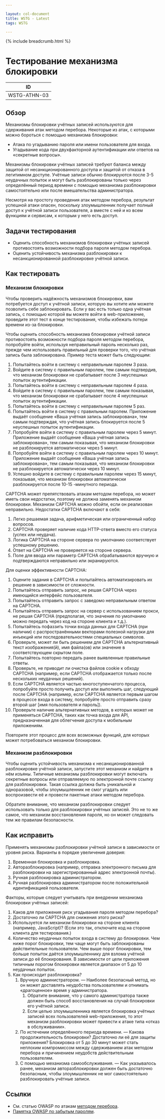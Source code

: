 ```yaml
---

layout: col-document
title: WSTG - Latest
tags: WSTG

---
```


{% include breadcrumb.html %}
# Тестирование механизма блокировки

|ID          |
|------------|
|WSTG-ATHN-03|

## Обзор

Механизмы блокировки учётных записей используются для сдерживания атак методом перебора. Некоторые из атак, с которыми можно бороться с помощью механизма блокировки:

- Атака по угадыванию пароля или имени пользователя для входа.
- Угадывание кода при двухфакторной аутентификации или ответов на «секретные вопросы».

Механизмы блокировки учётных записей требуют баланса между защитой от несанкционированного доступа и защитой от отказа в легитимном доступе. Учётные записи обычно блокируются после 3-5 неудачных попыток и могут быть разблокированы только через определённый период времени с помощью механизма разблокировки самостоятельно или после вмешательства администратора.

Несмотря на простоту проведения атак методом перебора, результат успешной атаки опасен, поскольку злоумышленник получает полный доступ к учётной записи пользователя, а вместе с ней и ко всем функциям и сервисам, к которым у него есть доступ.

## Задачи тестирования

- Оценить способность механизмов блокировки учётных записей противостоять возможности подбора пароля методом перебора.
- Оценить устойчивость механизма разблокировки к несанкционированной разблокировке учётной записи.

## Как тестировать

### Механизм блокировки

Чтобы проверить надёжность механизмов блокировки, вам потребуется доступ к учётной записи, которую вы хотите или можете позволить себе заблокировать. Если у вас есть только одна учётная запись, с помощью которой вы можете войти в web-приложение, проведите этот тест в конце тестирования, чтобы избежать потери времени из-за блокировки.

Чтобы оценить способность механизма блокировки учётной записи противостоять возможности подбора пароля методом перебора, попробуйте войти, используя неправильный пароль несколько раз, прежде чем использовать правильный для проверки того, что учётная запись была заблокирована. Пример теста может быть следующим:

1. Попытайтесь войти в систему с неправильным паролем 3 раза.
2. Войдите в систему с правильным паролем, тем самым подтвердив, что механизм блокировки не срабатывает после 3 неуспешных попыток аутентификации.
3. Попытайтесь войти в систему с неправильным паролем 4 раза.
4. Войдите в систему с правильным паролем, тем самым показывая, что механизм блокировки не срабатывает после 4 неуспешных попыток аутентификации.
5. Попытайтесь войти в систему с неправильным паролем 5 раз.
6. Попытайтесь войти в систему с правильным паролем. Приложение выдаёт сообщение «Ваша учётная запись заблокирована», тем самым подтверждая, что учётная запись блокируется после 5 неуспешных попыток аутентификации.
7. Попробуйте войти в систему с правильным паролем через 5 минут. Приложение выдаёт сообщение «Ваша учётная запись заблокирована», тем самым показывая, что механизм блокировки не разблокируется автоматически через 5 минут.
8. Попробуйте войти в систему с правильным паролем через 10 минут. Приложение выдаёт сообщение «Ваша учётная запись заблокирована», тем самым показывая, что механизм блокировки не разблокируется автоматически через 10 минут.
9. Успешно войдите в систему с правильным паролем через 15 минут, показывая, что механизм блокировки автоматически разблокируется после 10-15 -минутного периода.

CAPTCHA может препятствовать атакам методом перебора, но может иметь свои недостатки, поэтому не должна заменять механизм блокировки. Механизм CAPTCHA можно обойти, если он реализован неправильно. Недостатки CAPTCHA включают в себя:

1. Легко решаемая задача, арифметическая или ограниченный набор вопросов.
2. CAPTCHA проверяет наличие кода HTTP-ответа вместо его статуса (успех или неудача).
3. Логика CAPTCHA на стороне сервера по умолчанию соответствует успешному решению.
4. Ответ на CAPTCHA не проверяется на стороне сервера.
5. Поле для ввода или параметр CAPTCHA обрабатываются вручную и подтверждаются неправильно или экранируются.

Для оценки эффективности CAPTCHA:

1. Оцените задания в CAPTCHA и попытайтесь автоматизировать их решение в зависимости от сложности.
2. Попытайтесь отправить запрос, не решая CAPTCHA через имеющийся интерфейс пользователя.
3. Попытайтесь отправить запрос с заведомо неправильным ответом на CAPTCHA.
4. Попытайтесь отправить запрос на сервер с использованием прокси, не решая CAPTCHA (предполагая, что значения по умолчанию можно передать через код на стороне клиента и т.д.).
5. Попытайтесь пофаззить точки входа данных для CAPTCHA (при наличии) с распространёнными векторами полезной нагрузки для инъекций или последовательностями специальных символов.
6. Проверьте, может ли быть решением для CAPTCHA альтернативный текст изображения(й), имя файла(ов) или значение в соответствующем скрытом поле.
7. Попытайтесь повторно передать ранее выявленные правильные ответы.
8. Проверьте, не приводит ли очистка файлов cookie к обходу CAPTCHA (например, если CAPTCHA отображается только после нескольких неудачных решений).
9. Если CAPTCHA является частью многоступенчатого процесса, попробуйте просто получить доступ или выполнить шаг, следующий после CAPTCHA (например, если CAPTCHA является первым шагом в процессе входа в систему, попробуйте просто отправить сразу второй шаг [имя пользователя и пароль]).
10. Проверьте наличие альтернативных методов, в которых может не применяться CAPTCHA, таких как точка входа для API, предназначенная для облегчения доступа к мобильным приложениям.

Повторите этот процесс для всех возможных функций, для которых может потребоваться механизм блокировки.

### Механизм разблокировки

Чтобы оценить устойчивость механизма к несанкционированной разблокировке учётной записи, запустите этот механизм и найдите в нём изъяны. Типичные механизмы разблокировки могут включать секретные вопросы или отправляемую по электронной почте ссылку для разблокировки. Такая ссылка должна быть уникальной и одноразовой, чтобы злоумышленник не смог угадать или воспроизвести её и провести пакетные атаки методом перебора.

Обратите внимание, что механизм разблокировки следует использовать только для разблокировки учётных записей. Это не то же самое, что механизм восстановления пароля, но он может следовать тем же правилам безопасности.

## Как исправить

Применять механизмы разблокировки учётной записи в зависимости от уровня риска. Варианты в порядке увеличения доверия:

1. Временная блокировка и разблокировка.
2. Авторазблокировка (например, отправка электронного письма для разблокировки на зарегистрированный адрес электронной почты).
3. Ручная разблокировка администратором.
4. Ручная разблокировка администратором после положительной идентификацией пользователя.

Факторы, которые следует учитывать при внедрении механизма блокировки учётных записей:

1. Каков для приложения риск угадывания пароля методом перебора?
2. Достаточно ли CAPTCHA для снижения этого риска?
3. Используется ли механизм блокировки на стороне клиента (например, JavaScript)? (Если это так, отключите код на стороне клиента для тестирования.)
4. Количество неудачных попыток входа в систему до блокировки. Чем ниже порог блокировки, тем чаще могут быть заблокированы действительные пользователи. Чем выше порог блокировки, тем больше попыток даётся злоумышленнику для взлома учётной записи до её блокирования. В зависимости от цели приложения типичным порогом блокировки является диапазон от 5 до 10 неудачных попыток.
5. Как происходит разблокировка?
    1. Вручную администратором. — Наиболее безопасный метод, но он может доставлять неудобства пользователям и отнимать «драгоценное» время у администратора.
        1. Обратите внимание, что у самого администратора также должен быть способ восстановления на случай блокировки его учётной записи.
        2. Если целью злоумышленника является блокировка учётных записей всех пользователей web-приложения, то этот механизм разблокировки может привести к атаке типа «отказ в обслуживании».
    2. По истечении определённого периода времени. — Какова продолжительность блокировки? Достаточно ли её для защиты приложения? Блокировка от 5 до 30 минут может стать неплохим компромиссом между сдерживанием атак методом перебора и причинением неудобств действительным пользователям.
    3. С помощью механизма самообслуживания. — Как указывалось ранее, механизм авторазблокировки должен быть достаточно безопасным, чтобы злоумышленник не мог самостоятельно разблокировать учётные записи.

## Ссылки

- См. статью OWASP по атакам [методом перебора](https://owasp.org/www-community/attacks/Brute_force_attack).
- [Памятка OWASP по забытым паролям](https://cheatsheetseries.owasp.org/cheatsheets/Forgot_Password_Cheat_Sheet.html).
